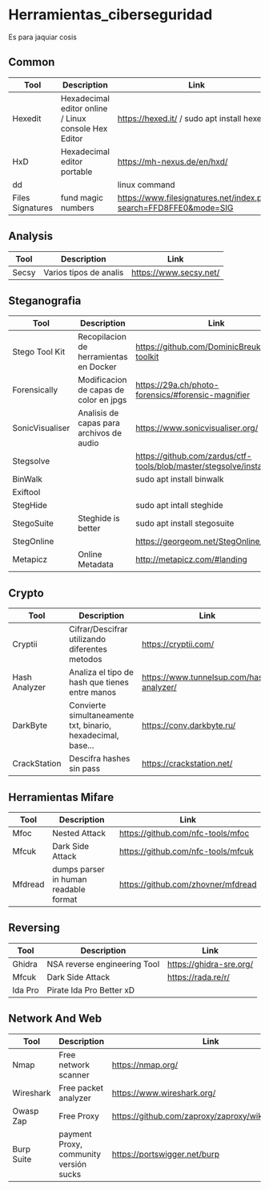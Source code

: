 # Herramientas_ciberseguridad
Es para jaquiar cosis


## Common
|Tool                   |Description                                                |Link                                                               |
|-----------------------|-----------------------------------------------------------|-------------------------------------------------------------------|
| Hexedit               | Hexadecimal editor online / Linux console Hex Editor      |https://hexed.it/  / sudo apt install hexedit                      |
| HxD                   | Hexadecimal editor portable                               |https://mh-nexus.de/en/hxd/                                        |
| dd                    |                                                           |linux command                                                      |
| Files Signatures      | fund magic numbers                                        |https://www.filesignatures.net/index.php?search=FFD8FFE0&mode=SIG  |


## Analysis
|Tool                   |Description                |Link                    |
|-----------------------|---------------------------|------------------------|
| Secsy                 | Varios tipos de analis    |https://www.secsy.net/  |



## Steganografia

|Tool                   |Description                                |Link                                                               |
|-----------------------|-------------------------------------------|-------------------------------------------------------------------|
| Stego Tool Kit        | Recopilacion de herramientas en Docker    |https://github.com/DominicBreuker/stego-toolkit                    |
| Forensically          | Modificacion de capas de color en jpgs    |https://29a.ch/photo-forensics/#forensic-magnifier                 |
| SonicVisualiser       | Analisis de capas para archivos de audio  |https://www.sonicvisualiser.org/                                   |
| Stegsolve             |                                           |https://github.com/zardus/ctf-tools/blob/master/stegsolve/install  |
| BinWalk               |                                           |sudo apt install binwalk                                           |
| Exiftool              |                                           |                                                                   |
| StegHide              |                                           |sudo apt intall steghide                                           |
| StegoSuite            | Steghide is better                        |sudo apt install stegosuite                                        |
| StegOnline            |                                           |https://georgeom.net/StegOnline/upload                             |
| Metapicz              | Online Metadata                           |http://metapicz.com/#landing                                       |


## Crypto

|Tool               |Description                                                    |Link                                       |
|-------------------|---------------------------------------------------------------|-------------------------------------------|
| Cryptii           | Cifrar/Descifrar utilizando diferentes metodos                |https://cryptii.com/                       |
| Hash Analyzer     | Analiza el tipo de hash que tienes entre manos                |https://www.tunnelsup.com/hash-analyzer/   |
| DarkByte          | Convierte simultaneamente txt, binario, hexadecimal, base...  |https://conv.darkbyte.ru/                  |
| CrackStation      | Descifra hashes sin pass                                      |https://crackstation.net/                  |


## Herramientas Mifare

|Tool       |Description                            |Link                                   |
|-----------|---------------------------------------|---------------------------------------|
| Mfoc      | Nested Attack                         | https://github.com/nfc-tools/mfoc     |
| Mfcuk     | Dark Side Attack                      | https://github.com/nfc-tools/mfcuk    |
| Mfdread   | dumps parser in human readable format | https://github.com/zhovner/mfdread    |


## Reversing
|Tool       |Description                     |Link                      |
|-----------|--------------------------------|--------------------------|
| Ghidra    | NSA reverse engineering Tool   | https://ghidra-sre.org/  |
| Mfcuk     | Dark Side Attack               | https://rada.re/r/       |
| Ida Pro   | Pirate Ida Pro Better xD       |                          |


## Network And Web
|Tool        |Description                               |Link                                                   |
|------------|------------------------------------------|-------------------------------------------------------|
| Nmap       | Free network scanner                     | https://nmap.org/                                     |
| Wireshark  | Free packet analyzer                     | https://www.wireshark.org/                            |
| Owasp Zap  | Free Proxy                               | https://github.com/zaproxy/zaproxy/wiki/Downloads     |
| Burp Suite | payment Proxy, community versión sucks   | https://portswigger.net/burp                          |


